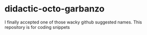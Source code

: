 # didactic-octo-garbanzo
I finally accepted one of those wacky github suggested names. This repository is for coding snippets
